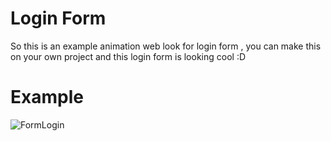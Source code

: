 # Login Form
So this is an example animation web look for login form , you can make this on your own project and this login form is looking cool :D

# Example
![FormLogin](https://github.com/rifqanzalbina/animationwebcollection/assets/124742008/604a86a0-bc41-4ebd-9503-e691ffd6a11c)
